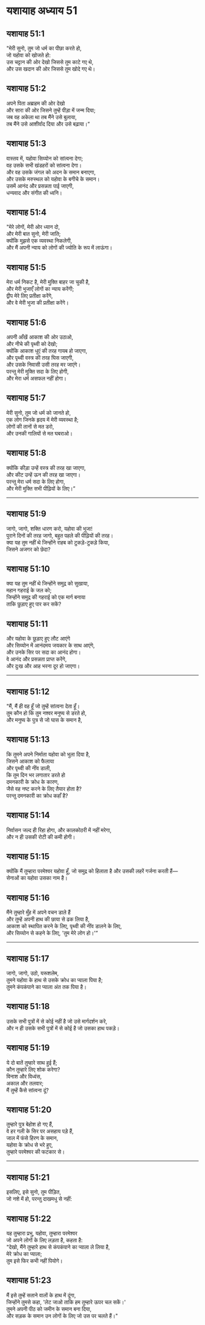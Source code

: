 # यशायाह अध्याय 51

## यशायाह 51:1  
"मेरी सुनो, तुम जो धर्म का पीछा करते हो,  
जो यहोवा को खोजते हो:  
उस चट्टान की ओर देखो जिससे तुम काटे गए थे,  
और उस खदान की ओर जिससे तुम खोदे गए थे।

## यशायाह 51:2  
अपने पिता अब्राहम की ओर देखो  
और सारा की ओर जिसने तुम्हें पीड़ा में जन्म दिया;  
जब वह अकेला था तब मैंने उसे बुलाया,  
तब मैंने उसे आशीर्वाद दिया और उसे बढ़ाया।”

## यशायाह 51:3  
वास्तव में, यहोवा सिय्योन को सांत्वना देगा;  
वह उसके सभी खंडहरों को सांत्वना देगा।  
और वह उसके जंगल को अदन के समान बनाएगा,  
और उसके मरुस्थल को यहोवा के बगीचे के समान।  
उसमें आनंद और प्रसन्नता पाई जाएगी,  
धन्यवाद और संगीत की ध्वनि।

## यशायाह 51:4  
"मेरे लोगों, मेरी ओर ध्यान दो,  
और मेरी बात सुनो, मेरी जाति;  
क्योंकि मुझसे एक व्यवस्था निकलेगी,  
और मैं अपनी न्याय को लोगों की ज्योति के रूप में लाऊंगा।

## यशायाह 51:5  
मेरा धर्म निकट है, मेरी मुक्ति बाहर जा चुकी है,  
और मेरी भुजाएँ लोगों का न्याय करेंगी;  
द्वीप मेरे लिए प्रतीक्षा करेंगे,  
और वे मेरी भुजा की प्रतीक्षा करेंगे।

## यशायाह 51:6  
अपनी आँखें आकाश की ओर उठाओ,  
और नीचे की पृथ्वी को देखो;  
क्योंकि आकाश धुएं की तरह गायब हो जाएगा,  
और पृथ्वी वस्त्र की तरह घिस जाएगी,  
और उसके निवासी उसी तरह मर जाएंगे।  
परन्तु मेरी मुक्ति सदा के लिए होगी,  
और मेरा धर्म असफल नहीं होगा।

## यशायाह 51:7  
मेरी सुनो, तुम जो धर्म को जानते हो,  
एक लोग जिनके हृदय में मेरी व्यवस्था है;  
लोगों की तानों से मत डरो,  
और उनकी गालियों से मत घबराओ।

## यशायाह 51:8  
क्योंकि कीड़ा उन्हें वस्त्र की तरह खा जाएगा,  
और कीट उन्हें ऊन की तरह खा जाएगा।  
परन्तु मेरा धर्म सदा के लिए होगा,  
और मेरी मुक्ति सभी पीढ़ियों के लिए।”

---

## यशायाह 51:9  
जागो, जागो, शक्ति धारण करो, यहोवा की भुजा!  
पुराने दिनों की तरह जागो, बहुत पहले की पीढ़ियों की तरह।  
क्या यह तुम नहीं थे जिन्होंने राहब को टुकड़े-टुकड़े किया,  
जिसने अजगर को छेदा?

## यशायाह 51:10  
क्या यह तुम नहीं थे जिन्होंने समुद्र को सुखाया,  
महान गहराई के जल को;  
जिन्होंने समुद्र की गहराई को एक मार्ग बनाया  
ताकि छुड़ाए हुए पार कर सकें?

## यशायाह 51:11  
और यहोवा के छुड़ाए हुए लौट आएंगे  
और सिय्योन में आनंदमय जयकार के साथ आएंगे,  
और उनके सिर पर सदा का आनंद होगा।  
वे आनंद और प्रसन्नता प्राप्त करेंगे,  
और दुःख और आह भरना दूर हो जाएगा।

---

## यशायाह 51:12  
"मैं, मैं ही वह हूँ जो तुम्हें सांत्वना देता हूँ।  
तुम कौन हो कि तुम नश्वर मनुष्य से डरते हो,  
और मनुष्य के पुत्र से जो घास के समान है,

## यशायाह 51:13  
कि तुमने अपने निर्माता यहोवा को भुला दिया है,  
जिसने आकाश को फैलाया  
और पृथ्वी की नींव डाली,  
कि तुम दिन भर लगातार डरते हो  
दमनकारी के क्रोध के कारण,  
जैसे वह नष्ट करने के लिए तैयार होता है?  
परन्तु दमनकारी का क्रोध कहाँ है?

## यशायाह 51:14  
निर्वासन जल्द ही रिहा होगा, और कालकोठरी में नहीं मरेगा,  
और न ही उसकी रोटी की कमी होगी।

## यशायाह 51:15  
क्योंकि मैं तुम्हारा परमेश्वर यहोवा हूँ, जो समुद्र को हिलाता है और उसकी लहरें गर्जना करती हैं—  
सेनाओं का यहोवा उसका नाम है।

## यशायाह 51:16  
मैंने तुम्हारे मुँह में अपने वचन डाले हैं  
और तुम्हें अपनी हाथ की छाया से ढक लिया है,  
आकाश को स्थापित करने के लिए, पृथ्वी की नींव डालने के लिए,  
और सिय्योन से कहने के लिए, 'तुम मेरे लोग हो।'”

---

## यशायाह 51:17  
जागो, जागो, उठो, यरूशलेम,  
तुमने यहोवा के हाथ से उसके क्रोध का प्याला पिया है;  
तुमने कंपकंपाने का प्याला अंत तक पिया है।

## यशायाह 51:18  
उसके सभी पुत्रों में से कोई नहीं है जो उसे मार्गदर्शन करे,  
और न ही उसके सभी पुत्रों में से कोई है जो उसका हाथ पकड़े।

## यशायाह 51:19  
ये दो बातें तुम्हारे साथ हुई हैं;  
कौन तुम्हारे लिए शोक करेगा?  
विनाश और विध्वंस,  
अकाल और तलवार;  
मैं तुम्हें कैसे सांत्वना दूं?

## यशायाह 51:20  
तुम्हारे पुत्र बेहोश हो गए हैं,  
वे हर गली के सिर पर असहाय पड़े हैं,  
जाल में फंसे हिरण के समान,  
यहोवा के क्रोध से भरे हुए,  
तुम्हारे परमेश्वर की फटकार से।

---

## यशायाह 51:21  
इसलिए, इसे सुनो, तुम पीड़ित,  
जो नशे में हो, परन्तु दाखमधु से नहीं:

## यशायाह 51:22  
यह तुम्हारा प्रभु, यहोवा, तुम्हारा परमेश्वर  
जो अपने लोगों के लिए लड़ता है, कहता है:  
"देखो, मैंने तुम्हारे हाथ से कंपकंपाने का प्याला ले लिया है,  
मेरे क्रोध का प्याला;  
तुम इसे फिर कभी नहीं पियोगे।

## यशायाह 51:23  
मैं इसे तुम्हें सताने वालों के हाथ में दूंगा,  
जिन्होंने तुमसे कहा, 'लेट जाओ ताकि हम तुम्हारे ऊपर चल सकें।'  
तुमने अपनी पीठ को जमीन के समान बना दिया,  
और सड़क के समान उन लोगों के लिए जो उस पर चलते हैं।"
